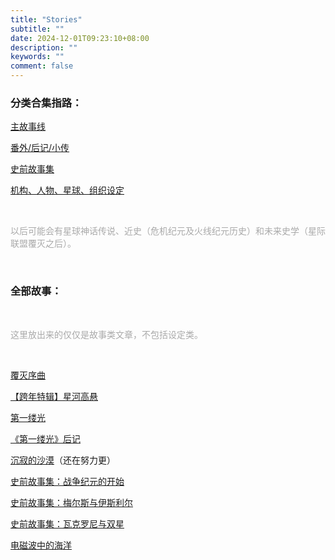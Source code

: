 ```yaml
---
title: "Stories"
subtitle: ""
date: 2024-12-01T09:23:10+08:00
description: ""
keywords: ""
comment: false
---
```


### 分类合集指路：

[主故事线](/categories/main-stories)

[番外/后记/小传](/categories/specials)

[史前故事集](/categories/prehistoric-tales)

[机构、人物、星球、组织设定](/categories/settings)

<br/>

<font color=#A9A9A9> 

以后可能会有星球神话传说、近史（危机纪元及火线纪元历史）和未来史学（星际联盟覆灭之后）。 

</font>

<br/>

### 全部故事：

<br/>

<font color=#A9A9A9> 

这里放出来的仅仅是故事类文章，不包括设定类。 

</font>

<br/>

[覆灭序曲](/posts/preludeofdestruction)

[【跨年特辑】星河高悬](/posts/howhighthestars)

[第一缕光](/posts/thefirstdawn)

[《第一缕光》后记](/posts/afterthefirstdawn)

[沉寂的沙漠](/posts/desertofsilence)（还在努力更）

[史前故事集：战争纪元的开始](/posts/thebeginningoferaofwar)

[史前故事集：梅尔斯与伊斯利尔](/posts/melsandisiril)

[史前故事集：瓦克罗尼与双星](/posts/vakronneandthedoublestar)

[电磁波中的海洋](/posts/oceanoftheetherwave)